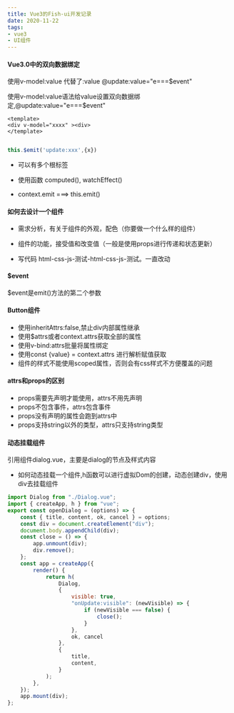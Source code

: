 ```yaml
---
title: Vue3的Fish-ui开发记录
date: 2020-11-22
tags:
- vue3
- UI组件
---
```


#### Vue3.0中的双向数据绑定

使用v-model:value 代替了:value @update:value="e===$event"

使用v-model:value语法给value设置双向数据绑定,@update:value="e===$event"

```vue
<template>
<div v-model="xxxx" ><div>
</template>
```

```javascript

this.$emit('update:xxx',{x})
```

* 可以有多个根标签

* 使用函数 computed(), watchEffect()

* context.emit ===> this.emit()

#### 如何去设计一个组件

* 需求分析，有关于组件的外观，配色（你要做一个什么样的组件）

* 组件的功能，接受值和改变值（一般是使用props进行传递和状态更新）

* 写代码 html-css-js-测试-html-css-js-测试。一直改动

#### $event

$event是emit()方法的第二个参数

#### Button组件

* 使用inheritAttrs:false,禁止div内部属性继承
* 使用$attrs或者context.attrs获取全部的属性
* 使用v-bind:attrs批量将属性绑定
* 使用const  {value} = context.attrs 进行解析赋值获取
* 组件的样式不能使用scoped属性，否则会有css样式不方便覆盖的问题

#### attrs和props的区别

* props需要先声明才能使用，attrs不用先声明
* props不包含事件，attrs包含事件
* props没有声明的属性会跑到attrs中
* props支持string以外的类型，attrs只支持string类型

#### 动态挂载组件

引用组件dialog.vue，主要是dialog的节点及样式内容


* 如何动态挂载一个组件,h函数可以进行虚拟Dom的创建，动态创建div，使用div去挂载组件

```javascript
import Dialog from "./Dialog.vue";
import { createApp, h } from "vue";
export const openDialog = (options) => {
    const { title, content, ok, cancel } = options;
    const div = document.createElement("div");
    document.body.appendChild(div);
    const close = () => {
        app.unmount(div);
        div.remove();
    };
    const app = createApp({
        render() {
            return h(
                Dialog,
                {
                    visible: true,
                    "onUpdate:visible": (newVisible) => {
                        if (newVisible === false) {
                            close();
                        }
                    },
                    ok, cancel
                },
                {
                    title,
                    content,
                }
            );
        },
    });
    app.mount(div);
};
```